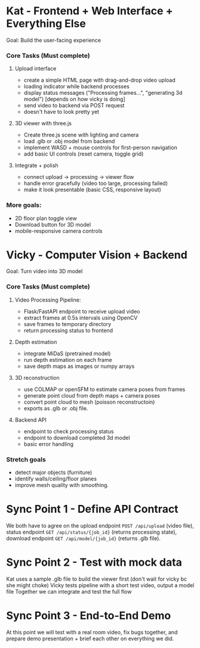 # Kat - Frontend + Web Interface + Everything Else
Goal: Build the user-facing experience

### Core Tasks (Must complete)
1. Upload interface
    - create a simple HTML page with drag-and-drop video upload
    - loading indicator while backend processes
    - display status messages ("Processing frames...", "generating 3d model") [depends on how vicky is doing]
    - send video to backend via POST request
    - doesn't have to look pretty yet

2. 3D viewer with three.js
    - Create three.js scene with lighting and camera
    - load .glb or .obj model from backend
    - implement WASD + mouse controls for first-person navigation
    - add basic UI controls (reset camera, toggle grid)

3. Integrate + polish
    - connect upload -> processing -> viewer flow
    - handle error gracefully (video too large, processing failed)
    - make it look presentable (basic CSS, responsive layout)

### More goals:
- 2D floor plan toggle view
- Download button for 3D model
- mobile-responsive camera controls

# Vicky - Computer Vision + Backend
Goal: Turn video into 3D model

### Core Tasks (Must complete)
1. Video Processing Pipeline:
    - Flask/FastAPI endpoint to receive upload video
    - extract frames at 0.5s intervals using OpenCV
    - save frames to temporary directory
    - return processing status to frontend

2. Depth estimation 
    - integrate MiDaS (pretrained model)
    - run depth estimation on each frame
    - save depth maps as images or numpy arrays

3. 3D reconstruction
    - use COLMAP or openSFM to estimate camera poses from frames
    - generate point cloud from depth maps + camera poses
    - convert point cloud to mesh (poisson reconstructoin)
    - exports as .glb or .obj file.

4. Backend API
    - endpoint to check processing status
    - endpoint to download completed 3d model
    - basic error handling

### Stretch goals
- detect major objects (furniture) 
- identify walls/ceiling/floor planes
- improve mesh quality with smoothing.


# Sync Point 1 - Define API Contract
We both have to agree on the upload endpoint `POST /api/upload` (video file), status endpoint `GET /api/status/{job_id}` (returns processing state), download endpoint `GET /api/model/{job_id}` (returns .glb file). 

# Sync Point 2 - Test with mock data 
Kat uses a sample .glb file to build the viewer first (don't wait for vicky bc she might choke)
Vicky tests pipeline with a short test video, output a model file
Together we can integrate and test the full flow

# Sync Point 3 - End-to-End Demo
At this point we will test with a real room video, fix bugs together, and prepare demo presentation + brief each other on everything we did. 